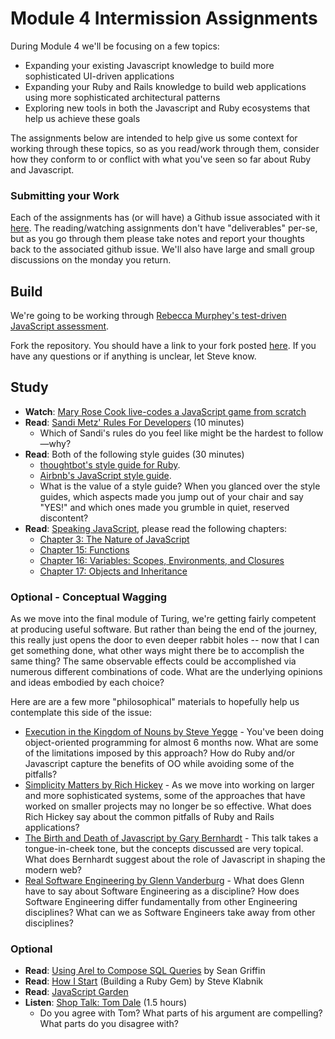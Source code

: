 # Module 4 Intermission Assignments

During Module 4 we'll be focusing on a few topics:

* Expanding your existing Javascript knowledge to build more sophisticated UI-driven applications
* Expanding your Ruby and Rails knowledge to build web applications using more sophisticated
  architectural patterns
* Exploring new tools in both the Javascript and Ruby ecosystems that help us achieve these goals

The assignments below are intended to help give us some context for working through these topics, so as
you read/work through them, consider how they conform to or conflict with what you've seen so far about Ruby and Javascript.

### Submitting your Work

Each of the assignments has (or will have) a Github issue associated with it [here][ghissues]. The reading/watching assignments don't have "deliverables" per-se, but as you go through them please take notes and report your thoughts back to the associated github issue. We'll also have large and small group discussions on the monday you return.

[ghissues]: https://github.com/turingschool/intermission-assignments/issues?q=is%3Aopen+is%3Aissue+label%3A1502

## Build

We're going to be working through [Rebecca Murphey's test-driven JavaScript assessment][jsa].

[jsa]: https://github.com/rmurphey/js-assessment

Fork the repository. You should have a link to your fork posted [here][jfsub]. If you have any questions or if anything is unclear, let Steve know.

[jfsub]: https://github.com/turingschool/intermission-assignments/issues/20

## Study

* **Watch**: [Mary Rose Cook live-codes a JavaScript game from scratch](https://vimeo.com/105955605)
* **Read**: [Sandi Metz' Rules For Developers][sandi] (10 minutes)
  * Which of Sandi's rules do you feel like might be the hardest to follow—why?
* **Read**: Both of the following style guides (30 minutes)
  * [thoughtbot's style guide for Ruby][tbruby].
  * [Airbnb's JavaScript style guide][airbnbjs].
  * What is the value of a style guide? When you glanced over the style guides, which aspects made you jump out of your chair and say "YES!" and which ones made you grumble in quiet, reserved discontent?
* **Read**: [Speaking JavaScript](http://speakingjs.com/es5/), please read the following chapters:
  * [Chapter 3: The Nature of JavaScript](http://speakingjs.com/es5/ch03.html)
  * [Chapter 15: Functions](http://speakingjs.com/es5/ch15.html)
  * [Chapter 16: Variables: Scopes, Environments, and Closures](http://speakingjs.com/es5/ch16.html)
  * [Chapter 17: Objects and Inheritance](http://speakingjs.com/es5/ch17.html)


### Optional - Conceptual Wagging

As we move into the final module of Turing, we're getting fairly competent at producing useful software. But rather than being the end of the journey, this really just opens the door to even deeper rabbit holes -- now that I can get something done, what other ways might there be to accomplish the same thing? The same observable effects could be accomplished via numerous different combinations of code. What are the underlying opinions and ideas embodied by each choice?

Here are are a few more "philosophical" materials to hopefully help us contemplate this side of the issue:

* [Execution in the Kingdom of Nouns by Steve Yegge](http://steve-yegge.blogspot.ca/2006/03/execution-in-kingdom-of-nouns.html) - You've been doing object-oriented programming for almost 6 months now. What are some of the limitations imposed by this approach? How do Ruby and/or Javascript capture the benefits of OO while avoiding some of the pitfalls?
* [Simplicity Matters by Rich Hickey](https://www.youtube.com/watch?v=rI8tNMsozo0) - As we move into working on larger and more sophisticated systems, some of the approaches that have worked on smaller projects may no longer be so effective. What does Rich Hickey say about the common pitfalls of Ruby and Rails applications?
* [The Birth and Death of Javascript by Gary Bernhardt](https://www.destroyallsoftware.com/talks/the-birth-and-death-of-javascript) - This talk takes a tongue-in-cheek tone, but the concepts discussed are very topical. What does Bernhardt suggest about the role of Javascript in shaping the modern web?
* [Real Software Engineering by Glenn Vanderburg](https://www.youtube.com/watch?v=NP9AIUT9nos) - What does Glenn have to say about Software Engineering as a discipline? How does Software Engineering differ fundamentally from other Engineering disciplines? What can we as Software Engineers take away from other disciplines?

### Optional

* **Read**: [Using Arel to Compose SQL Queries][arel] by Sean Griffin
* **Read**: [How I Start][his] (Building a Ruby Gem) by Steve Klabnik
* **Read**: [JavaScript Garden](http://bonsaiden.github.io/JavaScript-Garden/)
* **Listen**: [Shop Talk: Tom Dale](http://shoptalkshow.com/episodes/147-tom-dale/) (1.5 hours)
  * Do you agree with Tom? What parts of his argument are compelling? What parts do you disagree with?

[sandi]: http://robots.thoughtbot.com/sandi-metz-rules-for-developers
[tbruby]: https://github.com/thoughtbot/guides/tree/master/style#ruby
[airbnbjs]: https://github.com/airbnb/javascript
[hound]: http://robots.thoughtbot.com/introducing-hound
[arel]: http://robots.thoughtbot.com/using-arel-to-compose-sql-queries
[tomdale]: http://shoptalkshow.com/episodes/147-tom-dale/
[speakingjs]: http://speakingjs.com/es5/
[allonge]: https://leanpub.com/javascript-allonge/read
[his]: https://howistart.org/posts/ruby/1

